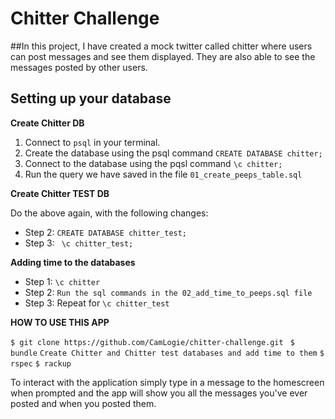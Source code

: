 Chitter Challenge
=================

##In this project, I have created a mock twitter called chitter where users can post messages and see them displayed. They are also able to see the messages posted by other users.

## Setting up your database

**Create Chitter DB**

1. Connect to ```psql``` in your terminal.
2. Create the database using the psql command ```CREATE DATABASE chitter;```
3. Connect to the database using the pqsl command ```\c chitter;```
4. Run the query we have saved in the file ```01_create_peeps_table.sql```

**Create Chitter TEST DB**

Do the above again, with the following changes:

- Step 2: ```CREATE DATABASE chitter_test;```
- Step 3: ``` \c chitter_test;```

**Adding time to the databases**

- Step 1: ```\c chitter```
- Step 2: ```Run the sql commands in the 02_add_time_to_peeps.sql file ```
- Step 3: Repeat for ```\c chitter_test```

**HOW TO USE THIS APP**

```$ git clone https://github.com/CamLogie/chitter-challenge.git ```
```$ bundle```
```Create Chitter and Chitter test databases and add time to them```
```$ rspec```
```$ rackup```


To interact with the application simply type in a message to the homescreen when prompted and the app will show you all the messages you've ever posted and when you posted them. 